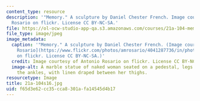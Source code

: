 ```yaml
---
content_type: resource
description: '"Memory." A sculpture by Daniel Chester French. Image courtesy of Antonio
  Rosario on flickr. License CC BY-NC-SA.'
file: https://ol-ocw-studio-app-qa.s3.amazonaws.com/courses/21a-104-memory-culture-forgetting-spring-2016/f65d3e62cc35cca8301afa14545d4b17_21a-104s16.jpg
file_type: image/jpeg
image_metadata:
  caption: '"Memory." A sculpture by Daniel Chester French. (Image courtesy of [Antonio
    Rosario](https://www.flickr.com/photos/amrosario/4041287736/in/photolist-rDBUug-rTM4vY-rDBSfB-ryJgz3-reDN1n-qiHteU-on3prg-okgYwx-gDSCba-dk3r5Z-bTHDqi-bsxGQ2-9V4nj6-9V7bZy-9V4mjF-9V74ro-9E5HZd-8VwMFk-8kpHyj-8hwmJA-87o6Rz-7hEaKz-7aN1rh-7a7E3L-77UMJ9-77QRfH-6ZEUtJ-6ZARci-6Ef2cn-6vwm2D-6q58Dp-6o5rvs-6id8W6-5npNPm-4Dv8pA-4DuqRQ-4DeEVR-4De95X-4Di6yW-49gwZR-49kzNm-2jQH5K-2jQBse-29GuQd-29Gsxy-29G265-JUV4y-Eej5q-9mdej-5Ki3p)
    on flickr. License CC BY-NC-SA.)'
  credit: Image courtesy of Antonio Rosario on flickr. License CC BY-NC-SA.
  image-alt: A marble statue of naked woman seated on a pedestal, legs crossed at
    the ankles, with linen draped between her thighs.
resourcetype: Image
title: 21a-104s16.jpg
uid: f65d3e62-cc35-cca8-301a-fa14545d4b17
---
```

